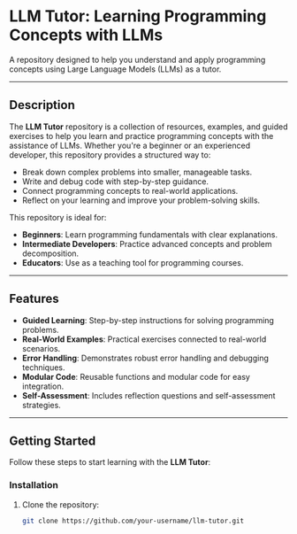 # LLM Tutor: Learning Programming Concepts with LLMs

A repository designed to help you understand and apply programming concepts using Large Language Models (LLMs) as a tutor.

---

## Description

The **LLM Tutor** repository is a collection of resources, examples, and guided exercises to help you learn and practice programming concepts with the assistance of LLMs. Whether you're a beginner or an experienced developer, this repository provides a structured way to:

- Break down complex problems into smaller, manageable tasks.
- Write and debug code with step-by-step guidance.
- Connect programming concepts to real-world applications.
- Reflect on your learning and improve your problem-solving skills.

This repository is ideal for:

- **Beginners**: Learn programming fundamentals with clear explanations.
- **Intermediate Developers**: Practice advanced concepts and problem decomposition.
- **Educators**: Use as a teaching tool for programming courses.

---

## Features

- **Guided Learning**: Step-by-step instructions for solving programming problems.
- **Real-World Examples**: Practical exercises connected to real-world scenarios.
- **Error Handling**: Demonstrates robust error handling and debugging techniques.
- **Modular Code**: Reusable functions and modular code for easy integration.
- **Self-Assessment**: Includes reflection questions and self-assessment strategies.

---

## Getting Started

Follow these steps to start learning with the **LLM Tutor**:

### Installation

1. Clone the repository:

   ```bash
   git clone https://github.com/your-username/llm-tutor.git
